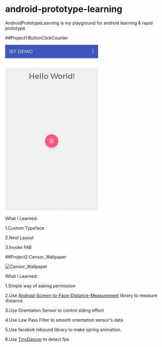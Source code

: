 # android-prototype-learning
AndroidPrototypeLearning is my playground for android learning &amp; rapid prototype

##Project1:ButtonClickCounter

![Buttonclickcounter](https://github.com/MartinRGB/android-prototype-learning/blob/master/gifs/1.gif?raw=true)

What I Learned:

1.Custom Typeface

2.Nest Layout

3.Invoke FAB

##Project2:Censor_Wallpaper

![Censor_Wallpaper](https://github.com/MartinRGB/android-prototype-learning/blob/master/gifs/2.gif?raw=true)

What I Learned:

1.Simple way of asking permission

2.Use [Android-Screen-to-Face-Distance-Measurement](https://github.com/philiiiiiipp/Android-Screen-to-Face-Distance-Measurement) library to measure distance.

3.Use Orientation Sensor to control slding effect

4.Use Low Pass Filter to smooth orientation sensor's data

5.Use facebok rebound library to make spring animation.

6.Use [TinyDancer](https://github.com/friendlyrobotnyc/TinyDancer) to detect fps
